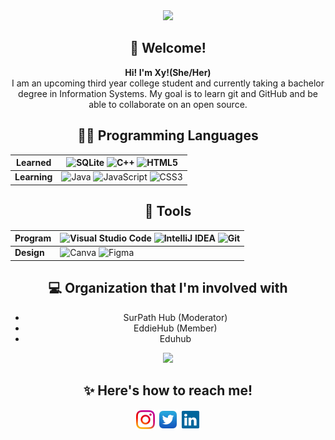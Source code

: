 <div align = center>
  <img src="http://contranetwork.it/wp-content/uploads/2018/01/Kirby_runs_around_and_then_clones_himself_because_that_is_a_normal_thing_kirby_can_do_dont_judge_him_alright.gif" width ="200"/>
  <br/>
  <h2>👋 Welcome!</h2>
  <p>
    <strong>Hi! I'm Xy!(She/Her)</strong></br>
I am an upcoming third year college student and currently taking a bachelor degree in Information Systems. My goal is to learn git and GitHub and be able to collaborate on an open source.
 </p>
</div>
<div align = center>
<h2> 👩‍💻 Programming Languages</h2>

Learned | <img src ="https://img.shields.io/badge/sqlite-%2307405e.svg?style=for-the-badge&logo=sqlite&logoColor=white" alt="SQLite"/> <img src="https://img.shields.io/badge/c++-%2300599C.svg?style=for-the-badge&logo=c%2B%2B&logoColor=white" alt="C++"/> <img src="https://img.shields.io/badge/html5-%23E34F26.svg?style=for-the-badge&logo=html5&logoColor=white" alt="HTML5"/>
-------- | --------
**Learning** | <img src="https://img.shields.io/badge/java-%23ED8B00.svg?style=for-the-badge&logo=java&logoColor=white" alt="Java"/> <img src="https://img.shields.io/badge/javascript-%23323330.svg?style=for-the-badge&logo=javascript&logoColor=%23F7DF1E" alt="JavaScript"/> <img src="https://img.shields.io/badge/css3-%231572B6.svg?style=for-the-badge&logo=css3&logoColor=white" alt="CSS3"/>
</div>
<div align = center>
<h2>🔧 Tools</h2>

Program | <img alt="Visual Studio Code" src="https://img.shields.io/badge/VisualStudioCode-0078d7.svg?style=for-the-badge&logo=visual-studio-code&logoColor=white"/> <img alt="IntelliJ IDEA" src="https://img.shields.io/badge/IntelliJIDEA-000000.svg?style=for-the-badge&logo=intellij-idea&logoColor=white"/> <img alt="Git" src="https://img.shields.io/badge/git-%23F05033.svg?style=for-the-badge&logo=git&logoColor=white"/>
----------- | --------
**Design** | <img src="https://img.shields.io/badge/Canva-%2300C4CC.svg?style=for-the-badge&logo=Canva&logoColor=white" alt="Canva"/> <img src="https://img.shields.io/badge/figma-%23F24E1E.svg?style=for-the-badge&logo=figma&logoColor=white" alt="Figma"/>
</div>
<div align = center>
<h2> 💻 Organization that I'm involved with </h2>
 <ul>
  <li>SurPath Hub (Moderator)</li>
  <li>EddieHub (Member)</li>
  <li>Eduhub</li>
 </ul>
<img src= "https://github-readme-stats.vercel.app/api?username=xyrelljoi&show_icons=true&title_color=fe7773&icon_color=fe7773&count_private=true"/>
</div>

<div align = center>
<h2> ✨ Here's how to reach me! </h2>
  
[<img align="center" src='img/instagram_favicon-32x32.png' alt='instagram'>](https://www.instagram.com/saireljoi/) 
[<img align="center" src='img/twitter_favicon-32x32.png' alt='twitter'>](https://www.twitter.com/seevera_xyrell/) 
[<img align="center" src='img/favicon-32x32.png' alt='linkedin'>](https://www.linkedin.com/in/xyrell-joi-quirona-bb6b14136/) 

  </div>
